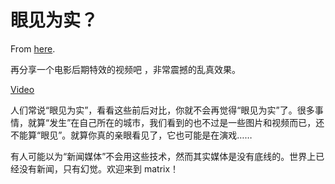 # 眼见为实？

From [here](https://yinwang1.substack.com/p/de0).

再分享一个电影后期特效的视频吧 ，非常震撼的乱真效果。

[Video](https://www.youtube-nocookie.com/embed/kqS3PzwA2w0)

<span>人们常说“眼见为实”，看看这些前后对比，你就不会再觉得“眼见为实”了。很多事情，就算“发生”在自己所在的城市，我们看到的也不过是一些图片和视频而已，还不能算“眼见”。就算你真的亲眼看见了，它也可能是在演戏……</span>  

<span>有人可能以为“新闻媒体”不会用这些技术，然而其实媒体是没有底线的。世界上已经没有新闻，只有幻觉。欢迎来到 matrix！</span>
